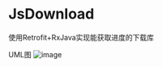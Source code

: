 # JsDownload
使用Retrofit+RxJava实现能获取进度的下载库

UML图
![image](https://raw.githubusercontent.com/shuaijia/JsDownload/master/uml/uml.png)
